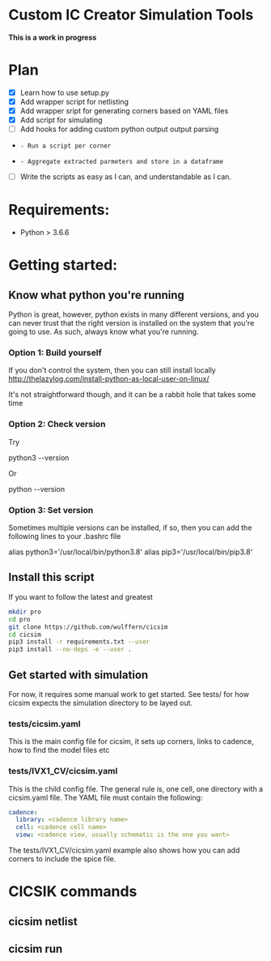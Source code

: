 
# Custom IC Creator Simulation Tools

 **This is a work in progress**

# Plan
- [x] Learn how to use setup.py
- [x] Add wrapper script for netlisting
- [x] Add wrapper sript for generating corners based on YAML files
- [x] Add script for simulating
- [ ] Add hooks for adding custom python output output parsing
-     - Run a script per corner
-     - Aggregate extracted parmeters and store in a dataframe
- [ ] Write the scripts as easy as I can, and understandable as I can.


# Requirements:

- Python > 3.6.6


# Getting started:


## Know what python you're running

Python is great, however, python exists in many different versions, and you can
never trust that the right version is installed on the system that you're going
to use. As such, always know what you're running.

### Option 1: Build yourself
If you don't control the system, then you can still install locally
http://thelazylog.com/install-python-as-local-user-on-linux/

It's not straightforward though, and it can be a rabbit hole that takes some
time

### Option 2: Check version
Try 

  python3 --version

Or

  python --version 

### Option 3: Set version
Sometimes multiple versions can be installed, if so, then you can add the
following lines to your .bashrc file
  
  alias python3='/usr/local/bin/python3.8'
  alias pip3='/usr/local/bin/pip3.8'

## Install this script
If you want to follow the latest and greatest
``` sh
mkdir pro
cd pro
git clone https://github.com/wulffern/cicsim
cd cicsim
pip3 install -r requirements.txt --user
pip3 install --no-deps -e --user .
```
## Get started with simulation
For now, it requires some manual work to get started. See tests/ for how cicsim
expects the simulation directory to be layed out.

### tests/cicsim.yaml
This is the main config file for cicsim, it sets up corners, links to cadence,
how to find the model files etc

### tests/IVX1_CV/cicsim.yaml
This is the child config file. The general rule is, one cell, one directory with
a cicsim.yaml file. The YAML file must contain the following:

``` yaml
cadence:
  library: <cadence library name>
  cell: <cadence cell name>
  view: <cadence view, usually schematic is the one you want>
```

The tests/IVX1_CV/cicsim.yaml example also shows how you can add corners to
include the spice file.

# CICSIK commands

## cicsim netlist

## cicsim run






